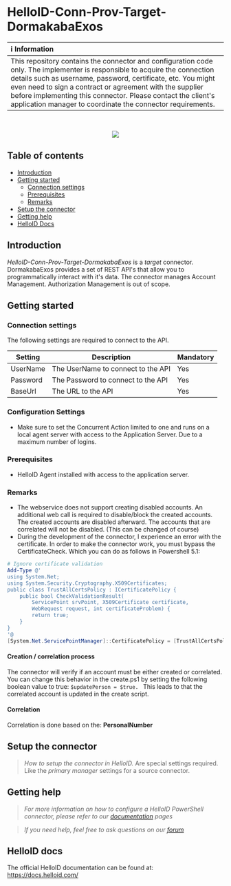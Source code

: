 # HelloID-Conn-Prov-Target-DormakabaExos

| :information_source: Information |
|:---------------------------|
| This repository contains the connector and configuration code only. The implementer is responsible to acquire the connection details such as username, password, certificate, etc. You might even need to sign a contract or agreement with the supplier before implementing this connector. Please contact the client's application manager to coordinate the connector requirements. |

<br />
<p align="center">
  <img src="https://www.tools4ever.nl/connector-logos/dormakaba-logo.png">
</p> 

## Table of contents

- [Introduction](#Introduction)
- [Getting started](#Getting-started)
  + [Connection settings](#Connection-settings)
  + [Prerequisites](#Prerequisites)
  + [Remarks](#Remarks)
- [Setup the connector](@Setup-The-Connector)
- [Getting help](#Getting-help)
- [HelloID Docs](#HelloID-docs)

## Introduction

_HelloID-Conn-Prov-Target-DormakabaExos_ is a _target_ connector. DormakabaExos provides a set of REST API's that allow you to programmatically interact with it's data. The connector manages Account Management. Authorization Management is out of scope.

## Getting started

### Connection settings

The following settings are required to connect to the API.

| Setting      | Description                        | Mandatory   |
| ------------ | -----------                        | ----------- |
| UserName     | The UserName to connect to the API | Yes         |
| Password     | The Password to connect to the API | Yes         |
| BaseUrl      | The URL to the API                 | Yes         |


### Configuration Settings
- Make sure to set the Concurrent Action limited to one and runs on a local agent server with access to the Application Server. Due to a maximum number of logins.

### Prerequisites
- HelloID Agent installed with access to the application server.

### Remarks
- The webservice does not support creating disabled accounts. An additional web call is required to disable/block the created accounts. The created accounts are disabled afterward. The accounts that are correlated will not be disabled. (This can be changed of course)
- During the development of the connector, I experience an error with the certificate. In order to make the connector work, you must bypass the CertificateCheck. Which you can do as follows in Powershell 5.1:
```PowerShell
# Ignore certificate validation
Add-Type @'
using System.Net;
using System.Security.Cryptography.X509Certificates;
public class TrustAllCertsPolicy : ICertificatePolicy {
    public bool CheckValidationResult(
        ServicePoint srvPoint, X509Certificate certificate,
        WebRequest request, int certificateProblem) {
        return true;
    }
}
'@
[System.Net.ServicePointManager]::CertificatePolicy = [TrustAllCertsPolicy]::new()
```
#### Creation / correlation process
The connector will verify if an account must be either created or correlated. You can change this behavior in the create.ps1 by setting the following boolean value to true: ```$updatePerson = $true. ``` This leads to that the correlated account is updated in the create script.

#### Correlation
Correlation is done based on the: **PersonalNumber**

## Setup the connector

> _How to setup the connector in HelloID._ Are special settings required. Like the _primary manager_ settings for a source connector.

## Getting help

> _For more information on how to configure a HelloID PowerShell connector, please refer to our [documentation](https://docs.helloid.com/hc/en-us/articles/360012558020-Configure-a-custom-PowerShell-target-system) pages_

> _If you need help, feel free to ask questions on our [forum](https://forum.helloid.com)_

## HelloID docs

The official HelloID documentation can be found at: https://docs.helloid.com/
